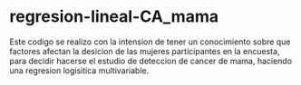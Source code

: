 # regresion-lineal-CA_mama
Este codigo se realizo con la intension de tener un conocimiento sobre que factores afectan la desicion de las mujeres participantes
en la encuesta, para decidir hacerse el estudio de deteccion de cancer de mama, haciendo una regresion logisitica multivariable. 
